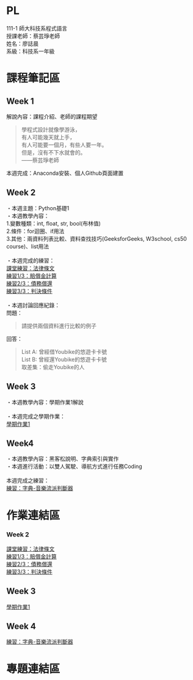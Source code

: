 # PL
111-1 師大科技系程式語言 <br />
授課老師：蔡芸琤老師 <br />
姓名：廖誌晨  
系級：科技系一年級 <br />
# 課程筆記區  
## Week 1<br />
解說內容：課程介紹、老師的課程期望 <br />
> 學程式設計就像學游泳， <br />
> 有人可能幾天就上手， <br />
> 有人可能要一個月，有些人要一年。 <br>
> 但是，沒有不下水就會的。 <br>
> ——蔡芸琤老師

本週完成：Anaconda安裝、個人Github頁面建置 <br />
## Week 2<br />
・本週主題：Python基礎1  
・本週教學內容：  
1.變數種類：int, float, str, bool(布林值)  
2.條件：for迴圈、if用法  
3.其他：兩資料列表比較、資料查找技巧(GeeksforGeeks, W3school, cs50 course)、list用法  
<br />
・本週完成的練習：  
[課堂練習：法律條文](https://github.com/RogerLiao0001/PL/blob/main/week2/W2%20self-practice%201.ipynb)  
[練習1/3：賠償金計算](https://github.com/RogerLiao0001/PL/blob/main/week2/W2%20practice%201-3.ipynb)  
[練習2/3：債務償還](https://github.com/RogerLiao0001/PL/blob/main/week2/W2%20practice%202-3.ipynb)  
[練習3/3：判決條件](https://github.com/RogerLiao0001/PL/blob/main/week2/W2%20practice%203-3.ipynb)  
<br />
・本週討論回應紀錄：  
問題：  
>請提供兩個資料進行比較的例子  
  
回答：  
>List A: 曾經借Youbike的悠遊卡卡號  
>List B: 曾經還Youbike的悠遊卡卡號  
>取差集：偷走Youbike的人 

## Week 3  
・本週教學內容：學期作業1解說  
<br />
・本週完成之學期作業：  
[學期作業1](https://github.com/RogerLiao0001/PL/blob/main/Week3/W3%E4%BD%9C%E6%A5%AD1.ipynb)  
## Week4  
・本週教學內容：黑客松說明、字典索引與實作  
・本週進行活動：以雙人駕駛、導航方式進行任務Coding  
<br />
本週完成之練習：  
[練習：字典-音樂流派判斷器](https://github.com/RogerLiao0001/PL/blob/main/Week%204/%E7%B7%B4%E7%BF%92%EF%BC%9Adictionary%20-%20%E9%9B%BB%E9%9F%B3%E6%B5%81%E6%B4%BE%E5%88%A4%E6%96%B7%E5%99%A8.ipynb)  

# 作業連結區<br />
### Week 2<br />
[課堂練習：法律條文](https://github.com/RogerLiao0001/PL/blob/main/week2/W2%20self-practice%201.ipynb)  
[練習1/3：賠償金計算](https://github.com/RogerLiao0001/PL/blob/main/week2/W2%20practice%201-3.ipynb)  
[練習2/3：債務償還](https://github.com/RogerLiao0001/PL/blob/main/week2/W2%20practice%202-3.ipynb)  
[練習3/3：判決條件](https://github.com/RogerLiao0001/PL/blob/main/week2/W2%20practice%203-3.ipynb)  
## Week 3  
[學期作業1](https://github.com/RogerLiao0001/PL/blob/main/Week3/W3%E4%BD%9C%E6%A5%AD1.ipynb) 
## Week 4
[練習：字典-音樂流派判斷器](https://github.com/RogerLiao0001/PL/blob/main/Week%204/%E7%B7%B4%E7%BF%92%EF%BC%9Adictionary%20-%20%E9%9B%BB%E9%9F%B3%E6%B5%81%E6%B4%BE%E5%88%A4%E6%96%B7%E5%99%A8.ipynb)  
# 專題連結區
